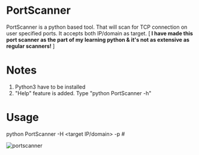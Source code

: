 # PortScanner
PortScanner is a python based tool. That will scan for TCP connection on user specified ports. It accepts both IP/domain as target. [<b> I have made this port scanner as the part of my learning python & it's not as extensive as regular scanners! </b>]

# Notes
1. Python3 have to be installed
2. "Help" feature is added. Type "python PortScanner -h"

# Usage
python PortScanner -H <target IP/domain> -p <port> #

![portscanner](https://github.com/user-attachments/assets/48f063d3-7029-4494-a38f-fe9378f0efc2)
